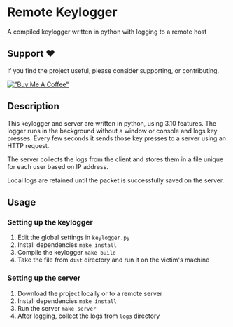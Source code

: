 # Remote Keylogger

A compiled keylogger written in python with logging to a remote host

## Support ❤️

If you find the project useful, please consider supporting, or contributing.

[!["Buy Me A Coffee"](https://www.buymeacoffee.com/assets/img/custom_images/orange_img.png)](https://www.buymeacoffee.com/dubniczky)

## Description

This keylogger and server are written in python, using 3.10 features. The logger runs in the background without a window or console and logs key presses. Every few seconds it sends those key presses to a server using an HTTP request.

The server collects the logs from the client and stores them in a file unique for each user based on IP address.

Local logs are retained until the packet is successfully saved on the server.

## Usage

### Setting up the keylogger

1. Edit the global settings in `keylogger.py`
2. Install dependencies `make install`
3. Compile the keylogger `make build`
4. Take the file from `dist` directory and run it on the victim's machine

### Setting up the server

1. Download the project locally or to a remote server
2. Install dependencies `make install`
3. Run the server `make server`
4. After logging, collect the logs from `logs` directory
